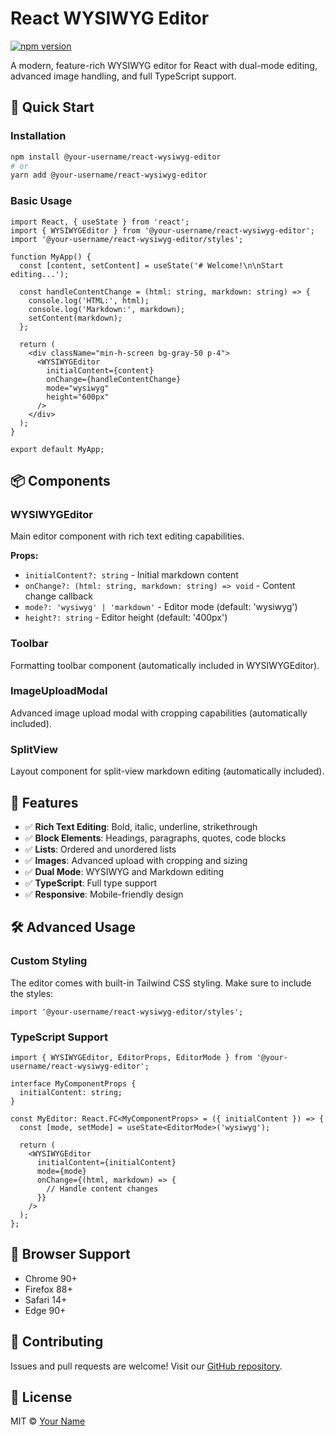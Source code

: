 # React WYSIWYG Editor

[![npm version](https://badge.fury.io/js/@your-username/react-wysiwyg-editor.svg)](https://www.npmjs.com/package/@your-username/react-wysiwyg-editor)

A modern, feature-rich WYSIWYG editor for React with dual-mode editing, advanced image handling, and full TypeScript support.

## 🚀 Quick Start

### Installation

```bash
npm install @your-username/react-wysiwyg-editor
# or
yarn add @your-username/react-wysiwyg-editor
```

### Basic Usage

```tsx
import React, { useState } from 'react';
import { WYSIWYGEditor } from '@your-username/react-wysiwyg-editor';
import '@your-username/react-wysiwyg-editor/styles';

function MyApp() {
  const [content, setContent] = useState('# Welcome!\n\nStart editing...');

  const handleContentChange = (html: string, markdown: string) => {
    console.log('HTML:', html);
    console.log('Markdown:', markdown);
    setContent(markdown);
  };

  return (
    <div className="min-h-screen bg-gray-50 p-4">
      <WYSIWYGEditor
        initialContent={content}
        onChange={handleContentChange}
        mode="wysiwyg"
        height="600px"
      />
    </div>
  );
}

export default MyApp;
```

## 📦 Components

### WYSIWYGEditor

Main editor component with rich text editing capabilities.

**Props:**
- `initialContent?: string` - Initial markdown content
- `onChange?: (html: string, markdown: string) => void` - Content change callback
- `mode?: 'wysiwyg' | 'markdown'` - Editor mode (default: 'wysiwyg')
- `height?: string` - Editor height (default: '400px')

### Toolbar

Formatting toolbar component (automatically included in WYSIWYGEditor).

### ImageUploadModal

Advanced image upload modal with cropping capabilities (automatically included).

### SplitView

Layout component for split-view markdown editing (automatically included).

## 🎨 Features

- ✅ **Rich Text Editing**: Bold, italic, underline, strikethrough
- ✅ **Block Elements**: Headings, paragraphs, quotes, code blocks
- ✅ **Lists**: Ordered and unordered lists
- ✅ **Images**: Advanced upload with cropping and sizing
- ✅ **Dual Mode**: WYSIWYG and Markdown editing
- ✅ **TypeScript**: Full type support
- ✅ **Responsive**: Mobile-friendly design

## 🛠️ Advanced Usage

### Custom Styling

The editor comes with built-in Tailwind CSS styling. Make sure to include the styles:

```tsx
import '@your-username/react-wysiwyg-editor/styles';
```

### TypeScript Support

```tsx
import { WYSIWYGEditor, EditorProps, EditorMode } from '@your-username/react-wysiwyg-editor';

interface MyComponentProps {
  initialContent: string;
}

const MyEditor: React.FC<MyComponentProps> = ({ initialContent }) => {
  const [mode, setMode] = useState<EditorMode>('wysiwyg');
  
  return (
    <WYSIWYGEditor
      initialContent={initialContent}
      mode={mode}
      onChange={(html, markdown) => {
        // Handle content changes
      }}
    />
  );
};
```

## 📱 Browser Support

- Chrome 90+
- Firefox 88+
- Safari 14+
- Edge 90+

## 🤝 Contributing

Issues and pull requests are welcome! Visit our [GitHub repository](https://github.com/your-username/react-wysiwyg-editor).

## 📄 License

MIT © [Your Name](https://github.com/your-username) 